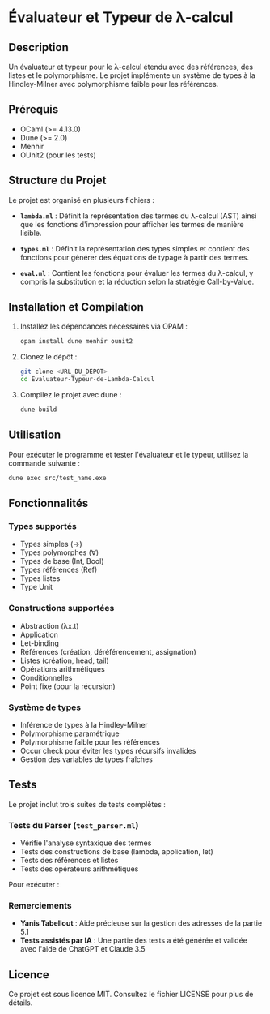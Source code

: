 # Évaluateur et Typeur de λ-calcul

## Description

Un évaluateur et typeur pour le λ-calcul étendu avec des références, des listes et le polymorphisme. Le projet implémente un système de types à la Hindley-Milner avec polymorphisme faible pour les références.

## Prérequis

- OCaml (>= 4.13.0)
- Dune (>= 2.0)
- Menhir
- OUnit2 (pour les tests)

## Structure du Projet

Le projet est organisé en plusieurs fichiers :

- **`lambda.ml`** : Définit la représentation des termes du λ-calcul (AST) ainsi que les fonctions d'impression pour afficher les termes de manière lisible.
  
- **`types.ml`** : Définit la représentation des types simples et contient des fonctions pour générer des équations de typage à partir des termes.
  
- **`eval.ml`** : Contient les fonctions pour évaluer les termes du λ-calcul, y compris la substitution et la réduction selon la stratégie Call-by-Value.


## Installation et Compilation

1. Installez les dépendances nécessaires via OPAM :
   ```bash
   opam install dune menhir ounit2
   ```

2. Clonez le dépôt :
   ```bash
   git clone <URL_DU_DEPOT>
   cd Evaluateur-Typeur-de-Lambda-Calcul
   ```

3. Compilez le projet avec dune :
   ```bash
   dune build
   ```

## Utilisation

Pour exécuter le programme et tester l'évaluateur et le typeur, utilisez la commande suivante :
```bash
dune exec src/test_name.exe
```

## Fonctionnalités

### Types supportés
- Types simples (→)
- Types polymorphes (∀)
- Types de base (Int, Bool)
- Types références (Ref)
- Types listes
- Type Unit

### Constructions supportées
- Abstraction (λx.t)
- Application
- Let-binding
- Références (création, déréférencement, assignation)
- Listes (création, head, tail)
- Opérations arithmétiques
- Conditionnelles
- Point fixe (pour la récursion)

### Système de types
- Inférence de types à la Hindley-Milner
- Polymorphisme paramétrique
- Polymorphisme faible pour les références
- Occur check pour éviter les types récursifs invalides
- Gestion des variables de types fraîches

## Tests

Le projet inclut trois suites de tests complètes :

### Tests du Parser (`test_parser.ml`)
- Vérifie l'analyse syntaxique des termes
- Tests des constructions de base (lambda, application, let)
- Tests des références et listes
- Tests des opérateurs arithmétiques

Pour exécuter :


### Remerciements

- **Yanis Tabellout** : Aide précieuse sur la gestion des adresses de la partie 5.1
- **Tests assistés par IA** : Une partie des tests a été générée et validée avec l'aide de ChatGPT et Claude 3.5

## Licence

Ce projet est sous licence MIT. Consultez le fichier LICENSE pour plus de détails.


